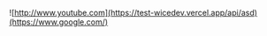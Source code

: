 <!-- ![ME](https://res.cloudinary.com/dlkotslne/image/upload/v1664792050/Untitled_m3xpsx.png) -->
![http://www.youtube.com](https://test-wicedev.vercel.app/api/asd)(https://www.google.com/)

